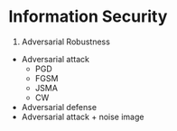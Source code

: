 # Information Security
1. Adversarial Robustness
  - Adversarial attack
    - PGD
    - FGSM
    - JSMA
    - CW
  - Adversarial defense
  - Adversarial attack + noise image
